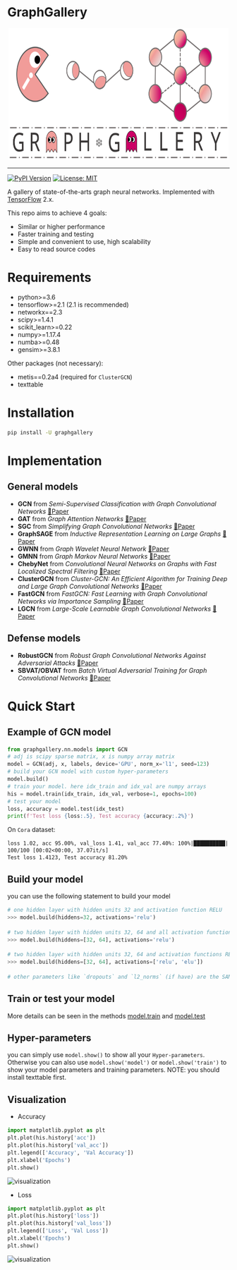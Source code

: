 # GraphGallery

[pypi-image]: https://badge.fury.io/py/graphgallery.svg
[pypi-url]: https://pypi.org/project/graphgallery/

<p align="center">
  <img width = "500" height = "300" src="https://github.com/EdisonLeeeee/GraphGallery/blob/master/imgs/graphgallery.svg" alt="logo"/>
</p>

---

[![PyPI Version][pypi-image]][pypi-url]
[![License: MIT](https://img.shields.io/badge/License-MIT-yellow.svg)](https://opensource.org/licenses/MIT)

A gallery of state-of-the-arts graph neural networks. Implemented with [TensorFlow](https://github.com/tensorflow/tensorflow) 2.x.

This repo aims to achieve 4 goals:
+ Similar or higher performance
+ Faster training and testing
+ Simple and convenient to use, high scalability
+ Easy to read source codes

# Requirements

+ python>=3.6
+ tensorflow>=2.1 (2.1 is recommended)
+ networkx==2.3
+ scipy>=1.4.1
+ scikit_learn>=0.22
+ numpy>=1.17.4
+ numba>=0.48
+ gensim>=3.8.1

Other packages (not necessary):

+ metis==0.2a4 (required for `ClusterGCN`)
+ texttable

# Installation
```bash
pip install -U graphgallery
```

# Implementation
## General models
+ **GCN** from *Semi-Supervised Classification with Graph Convolutional Networks* [📝Paper](https://arxiv.org/abs/1609.02907)
+ **GAT** from *Graph Attention Networks* [📝Paper](https://arxiv.org/abs/1710.10903>)
+ **SGC** from *Simplifying Graph Convolutional Networks* [📝Paper](https://arxiv.org/abs/1902.07153)
+ **GraphSAGE** from *Inductive Representation Learning on Large Graphs* [📝Paper](https://arxiv.org/abs/1706.02216)
+ **GWNN** from *Graph Wavelet Neural Network* [📝Paper](https://arxiv.org/abs/1904.07785)
+ **GMNN** from *Graph Markov Neural Networks* [📝Paper](https://arxiv.org/abs/1905.06214>)
+ **ChebyNet** from *Convolutional Neural Networks on Graphs with Fast Localized Spectral Filtering* [📝Paper](https://arxiv.org/abs/1606.09375>)
+ **ClusterGCN** from *Cluster-GCN: An Efficient Algorithm for Training Deep and Large Graph Convolutional Networks* [📝Paper](https://arxiv.org/abs/1905.07953)
+ **FastGCN** from *FastGCN: Fast Learning with Graph Convolutional Networks via Importance Sampling* [📝Paper](https://arxiv.org/abs/1801.10247)
+ **LGCN** from  *Large-Scale Learnable Graph Convolutional Networks* [📝Paper](https://arxiv.org/abs/1808.03965)

## Defense models
+ **RobustGCN** from *Robust Graph Convolutional Networks Against Adversarial Attacks* [📝Paper](https://dl.acm.org/doi/10.1145/3292500.3330851)
+ **SBVAT/OBVAT** from *Batch Virtual Adversarial Training for Graph Convolutional Networks* [📝Paper](https://arxiv.org/abs/1902.09192)


# Quick Start
## Example of GCN model
```python
from graphgallery.nn.models import GCN
# adj is scipy sparse matrix, x is numpy array matrix
model = GCN(adj, x, labels, device='GPU', norm_x='l1', seed=123)
# build your GCN model with custom hyper-parameters
model.build()
# train your model. here idx_train and idx_val are numpy arrays
his = model.train(idx_train, idx_val, verbose=1, epochs=100)
# test your model
loss, accuracy = model.test(idx_test)
print(f'Test loss {loss:.5}, Test accuracy {accuracy:.2%}')
```
On `Cora` dataset:
```
loss 1.02, acc 95.00%, val_loss 1.41, val_acc 77.40%: 100%|██████████| 100/100 [00:02<00:00, 37.07it/s]
Test loss 1.4123, Test accuracy 81.20%
```

## Build your model
you can use the following statement to build your model
```python
# one hidden layer with hidden units 32 and activation function RELU
>>> model.build(hiddens=32, activations='relu')

# two hidden layer with hidden units 32, 64 and all activation functions are RELU
>>> model.build(hiddens=[32, 64], activations='relu')

# two hidden layer with hidden units 32, 64 and activation functions RELU and ELU
>>> model.build(hiddens=[32, 64], activations=['relu', 'elu'])

# other parameters like `dropouts` and `l2_norms` (if have) are the SAME.
```
## Train or test your model
More details can be seen in the methods [model.train](https://github.com/EdisonLeeeee/GraphGallery/blob/master/graphgallery/nn/models/semisupervised/semi_supervised_model.py#L80) and [model.test](https://github.com/EdisonLeeeee/GraphGallery/blob/master/graphgallery/nn/models/semisupervised/semi_supervised_model.py#L382) 

## Hyper-parameters
you can simply use `model.show()` to show all your `Hyper-parameters`.
Otherwise you can also use `model.show('model')` or `model.show('train')` to show your model parameters and training parameters.
NOTE: you should install texttable first.

## Visualization
+ Accuracy
```python
import matplotlib.pyplot as plt
plt.plot(his.history['acc'])
plt.plot(his.history['val_acc'])
plt.legend(['Accuracy', 'Val Accuracy'])
plt.xlabel('Epochs')
plt.show()
```
![visualization](https://github.com/EdisonLeeeee/GraphGallery/blob/master/imgs/visualization_acc.png)

+ Loss
```python
import matplotlib.pyplot as plt
plt.plot(his.history['loss'])
plt.plot(his.history['val_loss'])
plt.legend(['Loss', 'Val Loss'])
plt.xlabel('Epochs')
plt.show()
```
![visualization](https://github.com/EdisonLeeeee/GraphGallery/blob/master/imgs/visualization_loss.png)



